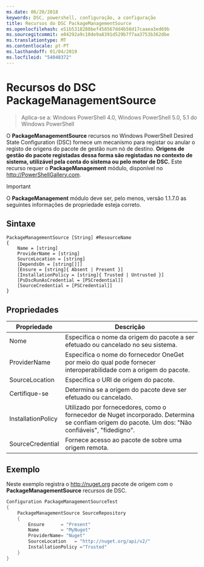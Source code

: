 ```yaml
---
ms.date: 06/20/2018
keywords: DSC, powershell, configuração, a configuração
title: Recursos do DSC PackageManagementSource
ms.openlocfilehash: e51b5318288bef458567dd4b58d17caaea3ed69b
ms.sourcegitcommit: e04292a9c10de9a8391d529b7f7aa3753b362dbe
ms.translationtype: MT
ms.contentlocale: pt-PT
ms.lasthandoff: 01/04/2019
ms.locfileid: "54048372"
---
```

# <a name="dsc-packagemanagementsource-resource"></a>Recursos do DSC PackageManagementSource

> Aplica-se a: Windows PowerShell 4.0, Windows PowerShell 5.0, 5.1 do Windows PowerShell

O **PackageManagementSource** recursos no Windows PowerShell Desired State Configuration (DSC) fornece um mecanismo para registar ou anular o registo de origens do pacote de gestão num nó de destino. **Origens de gestão do pacote registadas dessa forma são registadas no contexto de sistema, utilizável pela conta do sistema ou pelo motor de DSC.** Este recurso requer o **PackageManagement** módulo, disponível no http://PowerShellGallery.com.

> [!IMPORTANT]
> O **PackageManagement** módulo deve ser, pelo menos, versão 1.1.7.0 as seguintes informações de propriedade esteja correto.

## <a name="syntax"></a>Sintaxe

```
PackageManagementSource [String] #ResourceName
{
    Name = [string]
    ProviderName = [string]
    SourceLocation = [string]
    [DependsOn = [string[]]]
    [Ensure = [string]{ Absent | Present }]
    [InstallationPolicy = [string]{ Trusted | Untrusted }]
    [PsDscRunAsCredential = [PSCredential]]
    [SourceCredential = [PSCredential]]
}
```

## <a name="properties"></a>Propriedades

|  Propriedade  |  Descrição   |
|---|---|
| Nome| Especifica o nome da origem do pacote a ser efetuado ou cancelado no seu sistema.|
| ProviderName| Especifica o nome do fornecedor OneGet por meio do qual pode fornecer interoperabilidade com a origem do pacote.|
| SourceLocation| Especifica o URI de origem do pacote.|
| Certifique-se| Determina se a origem do pacote deve ser efetuado ou cancelado.|
| InstallationPolicy| Utilizado por fornecedores, como o fornecedor de Nuget incorporado. Determina se confiam origem do pacote. Um dos: "Não confiáveis", "fidedigno".|
| SourceCredential| Fornece acesso ao pacote de sobre uma origem remota.|

## <a name="example"></a>Exemplo

Neste exemplo registra o http://nuget.org pacote de origem com o **PackageManagementSource** recursos de DSC.

```powershell
Configuration PackageManagementSourceTest
{
    PackageManagementSource SourceRepository
    {
        Ensure      = "Present"
        Name        = "MyNuget"
        ProviderName= "Nuget"
        SourceLocation   = "http://nuget.org/api/v2/"
        InstallationPolicy ="Trusted"
    }
}
```